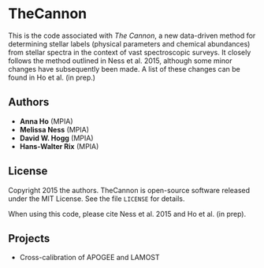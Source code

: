 TheCannon
=========

This is the code associated with *The Cannon*, a new data-driven method for 
determining stellar labels (physical parameters and chemical abundances) from
stellar spectra in the context of vast spectroscopic surveys. It closely 
follows the method outlined in Ness et al. 2015, although some minor changes 
have subsequently been made. A list of these changes can be found in Ho et al. 
(in prep.)   

Authors
-------

* **Anna Ho** (MPIA)
* **Melissa Ness** (MPIA)
* **David W. Hogg** (MPIA)
* **Hans-Walter Rix** (MPIA)

License
-------

Copyright 2015 the authors. TheCannon is open-source software released under 
the MIT License. See the file ``LICENSE`` for details.

When using this code, please cite Ness et al. 2015 and Ho et al. (in prep). 

Projects
--------

* Cross-calibration of APOGEE and LAMOST
